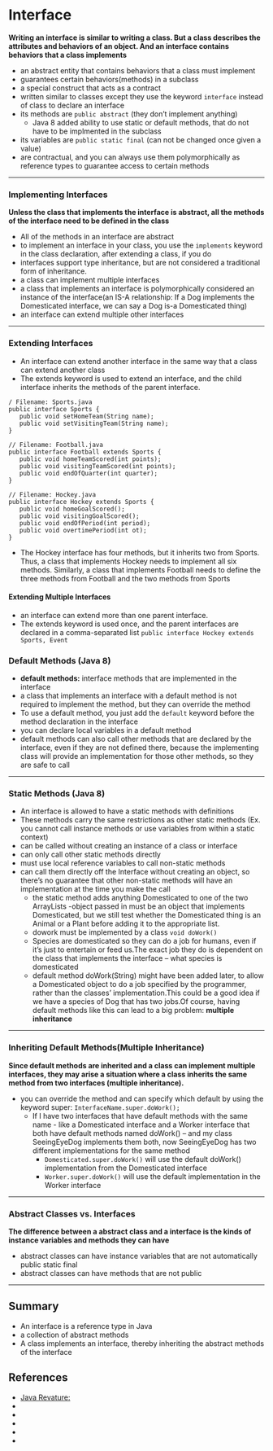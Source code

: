 # Interface
**Writing an interface is similar to writing a class. But a class describes the attributes and behaviors of an object. And an interface contains behaviors that a class implements**
- an abstract entity that contains behaviors that a class must implement
- guarantees certain behaviors(methods) in a subclass
- a special construct that acts as a contract 
- written similar to classes except they use the keyword `interface` instead of class to declare an interface
- its methods are `public abstract` (they don’t implement anything)
    - Java 8 added ability to use static or default methods, that do not have to be implmented in the subclass
- its variables are `public static final` (can not be changed once given a value)
- are contractual, and you can always use them polymorphically as reference types to guarantee access to certain methods
________________________________

### Implementing Interfaces
**Unless the class that implements the interface is abstract, all the methods of the interface need to be defined in the class**
- All of the methods in an interface are abstract
- to implement an interface in your class, you use the `implements` keyword in the class declaration, after extending a class, if you do
- interfaces support type inheritance, but are not considered a traditional form of inheritance. 
- a class can implement multiple interfaces
- a class that implements an interface is polymorphically considered an instance of the interface(an IS-A relationship: If a Dog implements the Domesticated interface, we can say a Dog is-a Domesticated thing)
- an interface can extend multiple other interfaces

 --------------------------

### Extending Interfaces
- An interface can extend another interface in the same way that a class can extend another class
- The extends keyword is used to extend an interface, and the child interface inherits the methods of the parent interface. 
```
/ Filename: Sports.java
public interface Sports {
   public void setHomeTeam(String name);
   public void setVisitingTeam(String name);
}

// Filename: Football.java
public interface Football extends Sports {
   public void homeTeamScored(int points);
   public void visitingTeamScored(int points);
   public void endOfQuarter(int quarter);
}

// Filename: Hockey.java
public interface Hockey extends Sports {
   public void homeGoalScored();
   public void visitingGoalScored();
   public void endOfPeriod(int period);
   public void overtimePeriod(int ot);
}
```
- The Hockey interface has four methods, but it inherits two from Sports. Thus, a class that implements Hockey needs to implement all six methods. Similarly, a class that implements Football needs to define the three methods from Football and the two methods from Sports

#### Extending Multiple Interfaces
- an interface can extend more than one parent interface.
- The extends keyword is used once, and the parent interfaces are declared in a comma-separated list
`public interface Hockey extends Sports, Event`

### Default Methods (Java 8)
- **default methods:** interface methods that are implemented in the interface
- a class that implements an interface with a default method is not required to implement the method, but they can override the method
- To use a default method, you just add the `default` keyword before the method declaration in the interface
- you can declare local variables in a default method
- default methods can also call other methods that are declared by the interface, even if they are not defined there, because the implementing class will provide an implementation for those other methods, so they are safe to call

_______________________________________________

### Static Methods (Java 8)
- An interface is allowed to have a static methods with definitions
- These methods carry the same restrictions as other static methods (Ex. you cannot call instance methods or use variables from within a static context)
- can be called without creating an instance of a class or interface
- can only call other static methods directly
- must use local reference variables to call non-static methods
- can call them directly off the Interface without creating an object, so there’s no guarantee that other non-static methods will have an implementation at the time you make the call
    - the static method adds anything Domesticated to one of the two ArrayLists
    -object passed in must be an object that implements Domesticated, but we still test whether the Domesticated thing is an Animal or a Plant before adding it to the appropriate list.
    - dowork must be implemented by a class `void doWork()`
    - Species are domesticated so they can do a job for humans, even if it’s just to entertain or feed us.The exact job they do is dependent on the class that implements the interface – what species is domesticated
     - default method doWork(String) might have been added later, to allow a Domesticated object to do a job specified by the programmer, rather than the classes’ implementation.This could be a good idea if we have a species of Dog that has two jobs.Of course, having default methods like this can lead to a big problem: **multiple inheritance**
________________________________________

### Inheriting Default Methods(Multiple Inheritance)
**Since default methods are inherited and a class can implement multiple interfaces, they may arise a situation where a class inherits the same method from two interfaces (multiple inheritance).**
- you can override the method and can specify which default by using the keyword super: `InterfaceName.super.doWork();`
    - If I have two interfaces that have default methods with the same name - like a Domesticated interface and a Worker interface that both have default methods named doWork() – and my class SeeingEyeDog implements them both, now SeeingEyeDog has two different implementations for the same method
        - `Domesticated.super.doWork()` will use the default doWork() implementation from the Domesticated interface
        - `Worker.super.doWork()` will use the default implementation in the Worker interface
-------------------------------------

### Abstract Classes vs. Interfaces
**The difference between a abstract class and a interface is the kinds of instance variables and methods they can have** 
- abstract classes can have instance variables that are not automatically public static final
- abstract classes can have methods that are not public

____________________________
## Summary
- An interface is a reference type in Java
- a collection of abstract methods
- A class implements an interface, thereby inheriting the abstract methods of the interface
## References
- [Java Revature: ](https://app.revature.com/core/resources/revContents/content/java/java_interfaces.htm)
- []()
- []()
- []()
- []()
- []()